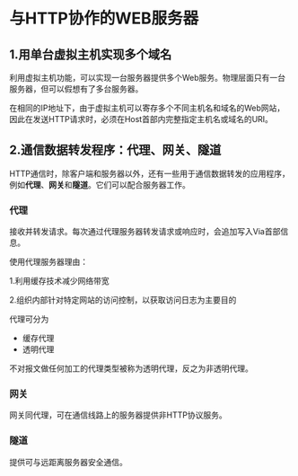 # 与HTTP协作的WEB服务器
## 1.用单台虚拟主机实现多个域名

利用虚拟主机功能，可以实现一台服务器提供多个Web服务。物理层面只有一台服务器，但可以假想有了多台服务器。

在相同的IP地址下，由于虚拟主机可以寄存多个不同主机名和域名的Web网站，因此在发送HTTP请求时，必须在Host首部内完整指定主机名或域名的URI。

## 2.通信数据转发程序：代理、网关、隧道

HTTP通信时，除客户端和服务器以外，还有一些用于通信数据转发的应用程序，例如<b>代理</b>、<b>网关</b>和<b>隧道</b>。它们可以配合服务器工作。

### 代理

接收并转发请求。每次通过代理服务器转发请求或响应时，会追加写入Via首部信息。

使用代理服务器理由：

1.利用缓存技术减少网络带宽

2.组织内部针对特定网站的访问控制，以获取访问日志为主要目的

代理可分为
- 缓存代理
- 透明代理

不对报文做任何加工的代理类型被称为透明代理，反之为非透明代理。

### 网关
网关同代理，可在通信线路上的服务器提供非HTTP协议服务。

### 隧道
提供可与远距离服务器安全通信。
